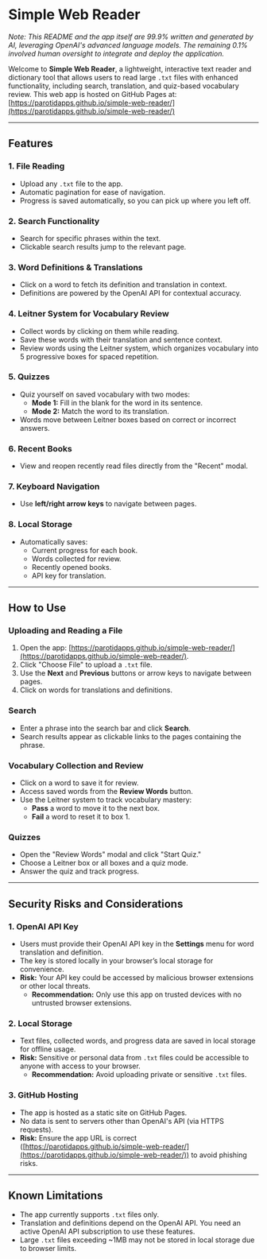 # Simple Web Reader

*Note: This README and the app itself are 99.9% written and generated by AI, leveraging OpenAI's advanced language models. The remaining 0.1% involved human oversight to integrate and deploy the application.*

Welcome to **Simple Web Reader**, a lightweight, interactive text reader and dictionary tool that allows users to read large `.txt` files with enhanced functionality, including search, translation, and quiz-based vocabulary review. This web app is hosted on GitHub Pages at:  
[https://parotidapps.github.io/simple-web-reader/](https://parotidapps.github.io/simple-web-reader/)

---

## Features

### 1. **File Reading**
- Upload any `.txt` file to the app.
- Automatic pagination for ease of navigation.
- Progress is saved automatically, so you can pick up where you left off.

### 2. **Search Functionality**
- Search for specific phrases within the text.
- Clickable search results jump to the relevant page.

### 3. **Word Definitions & Translations**
- Click on a word to fetch its definition and translation in context.
- Definitions are powered by the OpenAI API for contextual accuracy.

### 4. **Leitner System for Vocabulary Review**
- Collect words by clicking on them while reading.
- Save these words with their translation and sentence context.
- Review words using the Leitner system, which organizes vocabulary into 5 progressive boxes for spaced repetition.

### 5. **Quizzes**
- Quiz yourself on saved vocabulary with two modes:
  - **Mode 1:** Fill in the blank for the word in its sentence.
  - **Mode 2:** Match the word to its translation.
- Words move between Leitner boxes based on correct or incorrect answers.

### 6. **Recent Books**
- View and reopen recently read files directly from the "Recent" modal.

### 7. **Keyboard Navigation**
- Use **left/right arrow keys** to navigate between pages.

### 8. **Local Storage**
- Automatically saves:
  - Current progress for each book.
  - Words collected for review.
  - Recently opened books.
  - API key for translation.

---

## How to Use

### Uploading and Reading a File
1. Open the app: [https://parotidapps.github.io/simple-web-reader/](https://parotidapps.github.io/simple-web-reader/).
2. Click "Choose File" to upload a `.txt` file.
3. Use the **Next** and **Previous** buttons or arrow keys to navigate between pages.
4. Click on words for translations and definitions.

### Search
- Enter a phrase into the search bar and click **Search**.
- Search results appear as clickable links to the pages containing the phrase.

### Vocabulary Collection and Review
- Click on a word to save it for review.
- Access saved words from the **Review Words** button.
- Use the Leitner system to track vocabulary mastery:
  - **Pass** a word to move it to the next box.
  - **Fail** a word to reset it to box 1.

### Quizzes
- Open the "Review Words" modal and click "Start Quiz."
- Choose a Leitner box or all boxes and a quiz mode.
- Answer the quiz and track progress.

---

## Security Risks and Considerations

### 1. **OpenAI API Key**
- Users must provide their OpenAI API key in the **Settings** menu for word translation and definition.
- The key is stored locally in your browser’s local storage for convenience.
- **Risk:** Your API key could be accessed by malicious browser extensions or other local threats.
  - **Recommendation:** Only use this app on trusted devices with no untrusted browser extensions.

### 2. **Local Storage**
- Text files, collected words, and progress data are saved in local storage for offline usage.
- **Risk:** Sensitive or personal data from `.txt` files could be accessible to anyone with access to your browser.
  - **Recommendation:** Avoid uploading private or sensitive `.txt` files.

### 3. **GitHub Hosting**
- The app is hosted as a static site on GitHub Pages.
- No data is sent to servers other than OpenAI's API (via HTTPS requests).
- **Risk:** Ensure the app URL is correct ([https://parotidapps.github.io/simple-web-reader/](https://parotidapps.github.io/simple-web-reader/)) to avoid phishing risks.

---

## Known Limitations
- The app currently supports `.txt` files only.
- Translation and definitions depend on the OpenAI API. You need an active OpenAI API subscription to use these features.
- Large `.txt` files exceeding ~1MB may not be stored in local storage due to browser limits.
